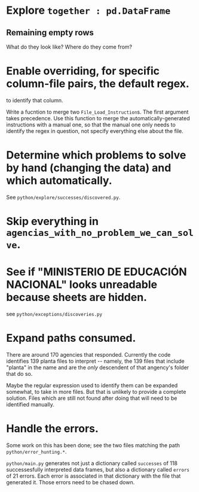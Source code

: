 # Explore `together : pd.DataFrame`

## Remaining empty rows

What do they look like?
Where do they come from?

# Enable overriding, for specific column-file pairs, the default regex.

to identify that column.

Write a fucntion to merge two `File_Load_Instruction`s.
The first argument takes precedence.
Use this function to merge the automatically-generated instructions
with a manual one, so that the manual one only needs to identify
the regex in question, not specify everything else about the file.

# Determine which problems to solve by hand (changing the data) and which automatically.

See `python/explore/successes/discovered.py`.

# Skip everything in `agencias_with_no_problem_we_can_solve`.

# See if "MINISTERIO DE EDUCACIÓN NACIONAL" looks unreadable because sheets are hidden.

see `python/exceptions/discoveries.py`

# Expand paths consumed.

There are around 170 agencies that responded.
Currently the code identifies 139 planta files to interpret --
namely, the 139 files that include "planta" in the name
and are the *only* descendent of that angency's folder that do so.

Maybe the regular expression used to identify them can be expanded somewhat,
to take in more files.
But that is unlikely to provide a complete solution.
Files which are still not found after doing that
will need to be identified manually.

# Handle the errors.

Some work on this has been done;
see the two files matching the path `python/error_hunting.*`.

`python/main.py` generates not just a dictionary called `successes`
of 118 successesfully interpreted data frames,
but also a dictionary called `errors` of 21 errors.
Each error is associated in that dictionary with the file that generated it.
Those errors need to be chased down.
